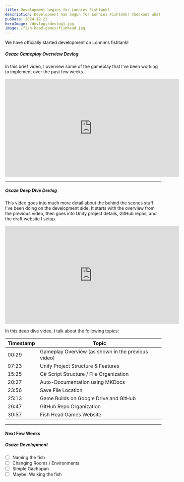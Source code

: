 ```yaml
---
title: Development begins for Lonnies Fishtank!
description: Development has begun for Lonnies Fishtank! Checkout what we've been working on!
pubDate: 2024-12-23
heroImage: /devlogs/devlog1.jpg
image: /fish-head-games/fishhead.jpg
---
```


We have officially started development on Lonnie's fishtank!


##### Osaze Gameplay Overview Devlog

In this brief video, I overview some of the gameplay that I've been working to implement over the past few weeks.

<iframe width="560" height="315" src="https://www.youtube.com/embed/UrJAB9ictqY?si=gf58mHq6wNmxSkGy" title="YouTube video player" frameborder="0" allow="accelerometer; autoplay; clipboard-write; encrypted-media; gyroscope; picture-in-picture; web-share" referrerpolicy="strict-origin-when-cross-origin" allowfullscreen></iframe>

---
##### Osaze Deep Dive Devlog

This video goes into much more detail about the behind the scenes stuff I've been doing on the development side. It starts with the overview from the previous video, then goes into Unity project details, GitHub repos, and the draft website I setup.

<iframe width="560" height="315" src="https://www.youtube.com/embed/J76X9Xm_8GM?si=leRSjuplNZOrKOFn" title="YouTube video player" frameborder="0" allow="accelerometer; autoplay; clipboard-write; encrypted-media; gyroscope; picture-in-picture; web-share" referrerpolicy="strict-origin-when-cross-origin" allowfullscreen></iframe>

In this deep dive video, I talk about the following topics:

| Timestamp | Topic                                              |
| --------- | -------------------------------------------------- |
| 00:29     | Gameplay Overview (as shown in the previous video) |
| 07:23     | Unity Project Structure & Features                 |
| 15:25     | C# Script Structure / File Organization            |
| 20:27     | Auto-Documentation using MKDocs                    |
| 23:56     | Save File Location                                 |
| 25:13     | Game Builds on Google Drive and GitHub             |
| 26:47     | GitHub Repo Organization                           |
| 30:57     | Fish Head Games Website                            |



---
#### Next Few Weeks

##### Osaze Development
- [ ] Naming the fish
- [ ] Changing Rooms / Environments
- [ ] Simple Gachopan
- [ ] Maybe: Walking the fish
